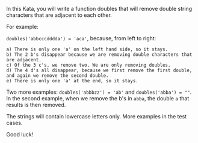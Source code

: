 In this Kata, you will write a function doubles that will remove double string characters that are adjacent to each other.

For example:

`doubles('abbcccdddda') = 'aca'`, because, from left to right:

```
a) There is only one 'a' on the left hand side, so it stays.
b) The 2 b's disappear because we are removing double characters that are adjacent. 
c) Of the 3 c's, we remove two. We are only removing doubles. 
d) The 4 d's all disappear, because we first remove the first double, and again we remove the second double.
e) There is only one 'a' at the end, so it stays.
```

Two more examples: `doubles('abbbzz') = 'ab'` and `doubles('abba') = ""`. In the second example, when we remove the 
b's in `abba`, the double `a` that results is then removed.

The strings will contain lowercase letters only. More examples in the test cases.

Good luck!